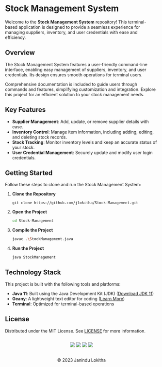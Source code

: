 # Stock Management System

Welcome to the **Stock Management System** repository! This terminal-based application is designed to provide a seamless experience for managing suppliers, inventory, and user credentials with ease and efficiency.

## Overview

The Stock Management System features a user-friendly command-line interface, enabling easy management of suppliers, inventory, and user credentials. Its design ensures smooth operations for terminal users.

Comprehensive documentation is included to guide users through commands and features, simplifying customization and integration. Explore this project for an efficient solution to your stock management needs.

## Key Features

- **Supplier Management**: Add, update, or remove supplier details with ease.
- **Inventory Control**: Manage item information, including adding, editing, and deleting stock records.
- **Stock Tracking**: Monitor inventory levels and keep an accurate status of your stock.
- **User Credential Management**: Securely update and modify user login credentials.

## Getting Started

Follow these steps to clone and run the Stock Management System:

1. **Clone the Repository**
   ```bashja
   git clone https://github.com/jlokitha/Stock-Management.git
   ```

2. **Open the Project**
    ```bash
    cd Stock-Management
    ```

3. **Compile the Project**
    ```bash
    javac .\StockManagement.java
    ```
4. **Run the Project**
    ```bash
    java StockManagement
    ```

## Technology Stack

This project is built with the following tools and platforms:

- **Java 11**: Built using the Java Development Kit (JDK) ([Download JDK 11](https://www.oracle.com/java/technologies/javase/jdk11-archive-downloads.html))
- **Geany**: A lightweight text editor for coding ([Learn More](https://www.geany.org/))
- **Terminal**: Optimized for terminal-based operations

## License

Distributed under the MIT License. See [LICENSE](LICENSE) for more information.

##
<div align="center">
<a href="https://github.com/gayanukabulegoda" target="blank"><img src = "https://img.shields.io/badge/GitHub-000000?style=for-the-badge&logo=github&logoColor=white"></a>
<a href="https://jdk.java.net/java-se-ri/11-MR2" target="blank"><img src = "https://img.shields.io/badge/Java-000000?style=for-the-badge&logo=openjdk&logoColor=white"></a>
<a href="https://www.geany.org/" target="blank"><img src = "https://img.shields.io/badge/Geany-000000?style=for-the-badge&logo=editorconfig&logoColor=white"></a>
<a href="https://gitlab.gnome.org/GNOME/gnome-terminal" target="blank"><img src = "https://img.shields.io/badge/Gnome%20terminal-000000?style=for-the-badge&logo=gnome%20terminal&logoColor=white"></a>
</div> <br>
<p align="center">
  &copy; 2023 Janindu Lokitha
</p>
